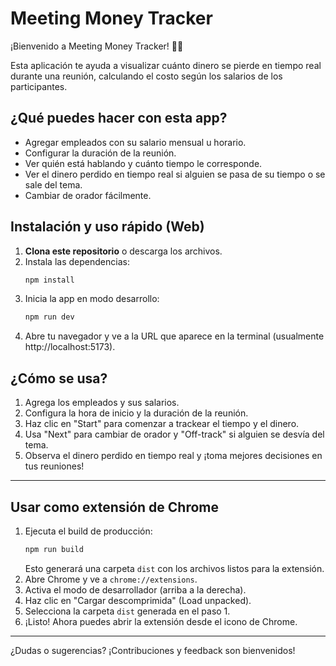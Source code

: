# Meeting Money Tracker

¡Bienvenido a Meeting Money Tracker! 🎤💸

Esta aplicación te ayuda a visualizar cuánto dinero se pierde en tiempo real durante una reunión, calculando el costo según los salarios de los participantes.

## ¿Qué puedes hacer con esta app?
- Agregar empleados con su salario mensual u horario.
- Configurar la duración de la reunión.
- Ver quién está hablando y cuánto tiempo le corresponde.
- Ver el dinero perdido en tiempo real si alguien se pasa de su tiempo o se sale del tema.
- Cambiar de orador fácilmente.

## Instalación y uso rápido (Web)

1. **Clona este repositorio** o descarga los archivos.
2. Instala las dependencias:
   ```bash
   npm install
   ```
3. Inicia la app en modo desarrollo:
   ```bash
   npm run dev
   ```
4. Abre tu navegador y ve a la URL que aparece en la terminal (usualmente http://localhost:5173).

## ¿Cómo se usa?
1. Agrega los empleados y sus salarios.
2. Configura la hora de inicio y la duración de la reunión.
3. Haz clic en "Start" para comenzar a trackear el tiempo y el dinero.
4. Usa "Next" para cambiar de orador y "Off-track" si alguien se desvía del tema.
5. Observa el dinero perdido en tiempo real y ¡toma mejores decisiones en tus reuniones!

---

## Usar como extensión de Chrome

1. Ejecuta el build de producción:
   ```bash
   npm run build
   ```
   Esto generará una carpeta `dist` con los archivos listos para la extensión.
2. Abre Chrome y ve a `chrome://extensions`.
3. Activa el modo de desarrollador (arriba a la derecha).
4. Haz clic en "Cargar descomprimida" (Load unpacked).
5. Selecciona la carpeta `dist` generada en el paso 1.
6. ¡Listo! Ahora puedes abrir la extensión desde el icono de Chrome.

---

¿Dudas o sugerencias? ¡Contribuciones y feedback son bienvenidos!
